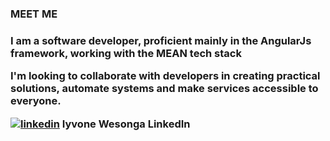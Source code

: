 <h3>MEET ME<h3/>

<p>I am a software developer, proficient mainly in the AngularJs framework, working with the MEAN tech stack </p>


<p> I'm looking to collaborate with developers in creating practical solutions, automate systems and make services accessible to everyone.</p>
 

[![linkedin](https://github.com/shikhar1020jais1/Git-Social/blob/master/Icons/LinkedIn.png (LinkedIn))][1] Iyvone Wesonga LinkedIn


[1]: https://www.linkedin.com/in/iyvone-wesonga
